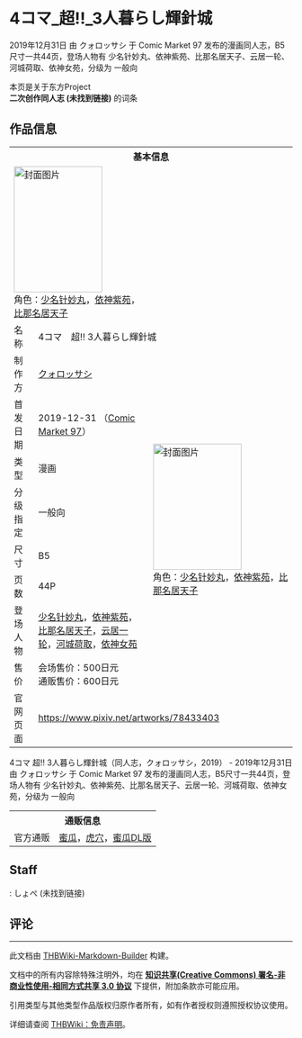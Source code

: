 # 4コマ_超!!_3人暮らし輝針城

<!-- source html: G:\repos\THBWiki-Markdown-Builder\THBWikiMarkdown\Temp\main\7\7d\ns0%3A4%E3%82%B3%E3%83%9E_%E8%B6%85%21%21_3%E4%BA%BA%E6%9A%AE%E3%82%89%E3%81%97%E8%BC%9D%E9%87%9D%E5%9F%8E.html -->

2019年12月31日 由 クォロッサシ 于 Comic Market 97 发布的漫画同人志，B5尺寸一共44页，登场人物有 少名针妙丸、依神紫苑、比那名居天子、云居一轮、河城荷取、依神女苑，分级为 一般向

本页是关于东方Project  
 **二次创作同人志 (未找到链接)** 的词条

## 作品信息

<table><tbody><tr><th colspan="3">基本信息</th></tr><tr><td class="cover-artwork-mobile" colspan="2"><a href="./文件-4コマ_超!!_3人暮らし輝針城封面.jpg.md" class="image" title="封面图片"><img alt="封面图片" src="https://upload.thwiki.cc/thumb/4/40/4%E3%82%B3%E3%83%9E_%E8%B6%85%21%21_3%E4%BA%BA%E6%9A%AE%E3%82%89%E3%81%97%E8%BC%9D%E9%87%9D%E5%9F%8E%E5%B0%81%E9%9D%A2.jpg/157px-4%E3%82%B3%E3%83%9E_%E8%B6%85%21%21_3%E4%BA%BA%E6%9A%AE%E3%82%89%E3%81%97%E8%BC%9D%E9%87%9D%E5%9F%8E%E5%B0%81%E9%9D%A2.jpg" decoding="async" loading="lazy" width="157" height="224" srcset="https://upload.thwiki.cc/thumb/4/40/4%E3%82%B3%E3%83%9E_%E8%B6%85%21%21_3%E4%BA%BA%E6%9A%AE%E3%82%89%E3%81%97%E8%BC%9D%E9%87%9D%E5%9F%8E%E5%B0%81%E9%9D%A2.jpg/235px-4%E3%82%B3%E3%83%9E_%E8%B6%85%21%21_3%E4%BA%BA%E6%9A%AE%E3%82%89%E3%81%97%E8%BC%9D%E9%87%9D%E5%9F%8E%E5%B0%81%E9%9D%A2.jpg 1.5x, https://upload.thwiki.cc/thumb/4/40/4%E3%82%B3%E3%83%9E_%E8%B6%85%21%21_3%E4%BA%BA%E6%9A%AE%E3%82%89%E3%81%97%E8%BC%9D%E9%87%9D%E5%9F%8E%E5%B0%81%E9%9D%A2.jpg/313px-4%E3%82%B3%E3%83%9E_%E8%B6%85%21%21_3%E4%BA%BA%E6%9A%AE%E3%82%89%E3%81%97%E8%BC%9D%E9%87%9D%E5%9F%8E%E5%B0%81%E9%9D%A2.jpg 2x" data-file-width="315" data-file-height="450"></a><div class="cover-char">角色：<a href="./少名针妙丸.md" title="少名针妙丸">少名针妙丸</a>，<a href="./依神紫苑.md" title="依神紫苑">依神紫苑</a>，<a href="./比那名居天子.md" title="比那名居天子">比那名居天子</a></div></td>
</tr><tr><td class="label">名称</td><td colspan="2"> 4コマ　超!! 3人暮らし輝針城 </td></tr><tr><td class="label">制作方</td><td><a href="./クォロッサシ.md" title="クォロッサシ">クォロッサシ</a></td><td class="cover-artwork" rowspan="8" style="min-width:224px;"><a href="./文件-4コマ_超!!_3人暮らし輝針城封面.jpg.md" class="image" title="封面图片"><img alt="封面图片" src="https://upload.thwiki.cc/thumb/4/40/4%E3%82%B3%E3%83%9E_%E8%B6%85%21%21_3%E4%BA%BA%E6%9A%AE%E3%82%89%E3%81%97%E8%BC%9D%E9%87%9D%E5%9F%8E%E5%B0%81%E9%9D%A2.jpg/157px-4%E3%82%B3%E3%83%9E_%E8%B6%85%21%21_3%E4%BA%BA%E6%9A%AE%E3%82%89%E3%81%97%E8%BC%9D%E9%87%9D%E5%9F%8E%E5%B0%81%E9%9D%A2.jpg" decoding="async" loading="lazy" width="157" height="224" srcset="https://upload.thwiki.cc/thumb/4/40/4%E3%82%B3%E3%83%9E_%E8%B6%85%21%21_3%E4%BA%BA%E6%9A%AE%E3%82%89%E3%81%97%E8%BC%9D%E9%87%9D%E5%9F%8E%E5%B0%81%E9%9D%A2.jpg/235px-4%E3%82%B3%E3%83%9E_%E8%B6%85%21%21_3%E4%BA%BA%E6%9A%AE%E3%82%89%E3%81%97%E8%BC%9D%E9%87%9D%E5%9F%8E%E5%B0%81%E9%9D%A2.jpg 1.5x, https://upload.thwiki.cc/thumb/4/40/4%E3%82%B3%E3%83%9E_%E8%B6%85%21%21_3%E4%BA%BA%E6%9A%AE%E3%82%89%E3%81%97%E8%BC%9D%E9%87%9D%E5%9F%8E%E5%B0%81%E9%9D%A2.jpg/313px-4%E3%82%B3%E3%83%9E_%E8%B6%85%21%21_3%E4%BA%BA%E6%9A%AE%E3%82%89%E3%81%97%E8%BC%9D%E9%87%9D%E5%9F%8E%E5%B0%81%E9%9D%A2.jpg 2x" data-file-width="315" data-file-height="450"></a><div class="cover-char">角色：<a href="./少名针妙丸.md" title="少名针妙丸">少名针妙丸</a>，<a href="./依神紫苑.md" title="依神紫苑">依神紫苑</a>，<a href="./比那名居天子.md" title="比那名居天子">比那名居天子</a></div></td>
</tr><tr><td class="label">首发日期</td><td>2019-12-31&#160;（<a href="/展会作品列表?e=Comic+Market%2397">Comic Market 97</a>）</td></tr><tr><td class="label">类型</td><td>漫画</td></tr><tr><td class="label">分级指定</td><td>一般向</td></tr><tr><td class="label">尺寸</td><td>B5</td></tr><tr><td class="label">页数</td><td>44P</td></tr><tr><td class="label">登场人物</td><td><a href="./少名针妙丸.md" title="少名针妙丸">少名针妙丸</a>，<a href="./依神紫苑.md" title="依神紫苑">依神紫苑</a>，<a href="./比那名居天子.md" title="比那名居天子">比那名居天子</a>，<a href="./云居一轮.md" title="云居一轮">云居一轮</a>，<a href="./河城荷取.md" title="河城荷取">河城荷取</a>，<a href="./依神女苑.md" title="依神女苑">依神女苑</a></td></tr><tr><td class="label">售价</td><td>会场售价：500日元<br>通贩售价：600日元</td></tr>
<tr><td class="label">官网页面</td><td colspan="2"><a rel="nofollow" class="external free" href="https://www.pixiv.net/artworks/78433403">https://www.pixiv.net/artworks/78433403</a></td></tr></tbody></table>

4コマ 超!! 3人暮らし輝針城（同人志，クォロッサシ，2019） - 2019年12月31日 由 クォロッサシ 于 Comic Market 97 发布的漫画同人志，B5尺寸一共44页，登场人物有 少名针妙丸、依神紫苑、比那名居天子、云居一轮、河城荷取、依神女苑，分级为 一般向

<table><tbody><tr><th colspan="3">通贩信息</th></tr><tr><td class="label">官方通贩</td><td colspan="2"><a rel="nofollow" class="external text" href="https://www.melonbooks.co.jp/detail/detail.php?product_id=606336">蜜瓜</a>，<a rel="nofollow" class="external text" href="https://ec.toranoana.jp/tora_r/ec/item/040030800610">虎穴</a>，<a rel="nofollow" class="external text" href="https://www.melonbooks.co.jp/detail/detail.php?product_id=1206394">蜜瓜DL版</a></td></tr></tbody></table>



## Staff
: しょぺ (未找到链接)


## 评论




---

此文档由 [THBWiki-Markdown-Builder](https://github.com/Delsin-Yu/THBWiki-Markdown-Builder) 构建。

文档中的所有内容除特殊注明外，均在 [**知识共享(Creative Commons) 署名-非商业性使用-相同方式共享 3.0 协议**](https://creativecommons.org/licenses/by-sa/3.0/deed.zh-hans) 下提供，附加条款亦可能应用。

引用类型与其他类型作品版权归原作者所有，如有作者授权则遵照授权协议使用。

详细请查阅 [THBWiki：免责声明](https://thbwiki.cc/THBWiki:%E5%85%8D%E8%B4%A3%E5%A3%B0%E6%98%8E)。

